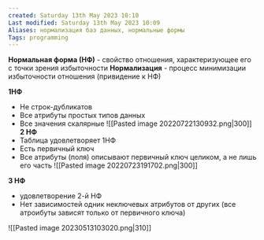 ```yaml
---
created: Saturday 13th May 2023 10:10
Last modified: Saturday 13th May 2023 10:09
Aliases: нормализация баз данных, нормальные формы
Tags: programming
---
```


**Нормальная форма (НФ)** - свойство отношения, характеризующее его с точки зрения избыточности
**Нормализация** - процесс минимизации избыточности отношения (привидение к НФ)

**1НФ**
- Не строк-дубликатов
- Все атрибуты простых типов данных
- Все значения скалярные
![[Pasted image 20220722130932.png|300]]
**2 НФ**
- Таблица удовлетворяет 1НФ
- Есть первичный ключ
- Все атрибуты (поля) описывают первичный ключ целиком, а не лишь его часть
![[Pasted image 20220723191702.png|300]]

**3 НФ**
- удовлетворение 2-й НФ
- Нет зависимостей одник неключевых атрибутов от других (все атроибуты зависят только от первичного ключа)

![[Pasted image 20230513103020.png|310]]

 
